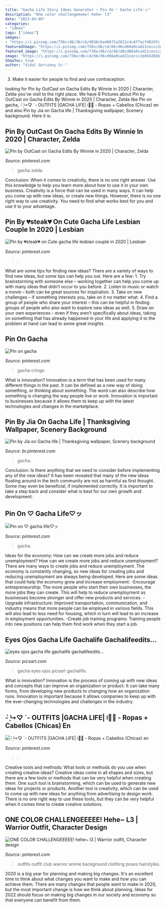 ```yaml
---
title: "Gacha Life Story Ideas Generator ~ Pin On ♡ Gacha Life♡ッ"
description: "One color challengeeeee! hehe~ l3"
date: "2023-03-09"
categories:
- "ideas"
tags: ["ideas"]
images:
- "https://i.pinimg.com/736x/d8/36/cb/d836cba48672a2612c4c8f7acf4024fc.jpg"
featuredImage: "https://i.pinimg.com/736x/d6/cd/66/d6cd66a9cad21ceccc2e843283b7449f.jpg"
featured_image: "https://i.pinimg.com/736x/d6/cd/66/d6cd66a9cad21ceccc2e843283b7449f.jpg"
image: "https://i.pinimg.com/736x/d6/cd/66/d6cd66a9cad21ceccc2e843283b7449f.jpg"
ShowToc: true
author: "Vidal Gorczany Sr."
---
```



3. Make it easier for people to find and use contraception.

	

		
looking for Pin by OutCast on Gacha Edits By Winnie in 2020 | Character, Zelda you've visit to the right place. We have 8 Pictures about Pin by OutCast on Gacha Edits By Winnie in 2020 | Character, Zelda like Pin on gacha, - ̗̀↳♡̷̷ ˊ- OUTFITS |GACHA LIFE| ፧⿴⃟ - Ropas + Cabellos (Chicas) en and also Pin by Jia on Gacha life | Thanksgiving wallpaper, Scenery background. Here it is:
		
    
## Pin By OutCast On Gacha Edits By Winnie In 2020 | Character, Zelda

<img loading=lazy src="https://i.pinimg.com/736x/23/c8/ed/23c8ed9ee91ef0a02c58134d2cd71aae.jpg" onerror="this.onerror=null;this.src='https://tse2.mm.bing.net/th?id=OIP.qd9LRtEornjUKnKiPqLW_AHaIH&amp;pid=15.1';" alt="Pin by OutCast on Gacha Edits By Winnie in 2020 | Character, Zelda">

_Source: pinterest.com_

>gacha zelda. 

	

Conclusion: When it comes to creativity, there is no one right answer. Use this knowledge to help you learn more about how to use it in your own business.
Creativity is a force that can be used in many ways. It can help you come up with new ideas, or create new things. However, there is no one right way to use creativity. You need to find what works best for you and use it to your advantage.

    
## Pin By 💔steak💔 On Cute Gacha Life Lesbian Couple In 2020 | Lesbian

<img loading=lazy src="https://i.pinimg.com/736x/e5/0e/ef/e50eef9ef5991b70e97a3ee7e1e13cee.jpg" onerror="this.onerror=null;this.src='https://tse1.mm.bing.net/th?id=OIP.7w-0ZNFoVtNHN7RTQZBCOAHaK8&amp;pid=15.1';" alt="Pin by 💔steak💔 on Cute gacha life lesbian couple in 2020 | Lesbian">

_Source: pinterest.com_

>. 

	

What are some tips for finding new ideas?
There are a variety of ways to find new ideas, but some tips can help you out. Here are a few: 1. Try brainstorming with someone else – working together can help you come up with many ideas that didn’t occur to you before. 2. Listen to music or watch a movie – both can be great sources for inspiration. 3. Take on new challenges – if something interests you, take on it no matter what. 4. Find a group of people who share your interest – this can be helpful in finding groups of people who also want to explore new ideas as well. 5. Draw on your own experiences – even if they aren’t specifically about ideas, taking on something that has already happened in your life and applying it to the problem at hand can lead to some great insights.

    
## Pin On Gacha

<img loading=lazy src="https://i.pinimg.com/736x/d3/72/e8/d372e8b9e5fb782ba2864ca03d272319.jpg" onerror="this.onerror=null;this.src='https://tse4.mm.bing.net/th?id=OIP.tZSooGm8U_Qpxsx7NX-OBgHaFj&amp;pid=15.1';" alt="Pin on gacha">

_Source: pinterest.com_

>gacha cringe. 

	

What is innovation?
Innovation is a term that has been used for many different things in the past. It can be defined as a new way of doing something, or thinking about something. The word can also describe how something is changing the way people live or work. Innovation is important to businesses because it allows them to keep up with the latest technologies and changes in the marketplace.

    
## Pin By Jia On Gacha Life | Thanksgiving Wallpaper, Scenery Background

<img loading=lazy src="https://i.pinimg.com/736x/d8/36/cb/d836cba48672a2612c4c8f7acf4024fc.jpg" onerror="this.onerror=null;this.src='https://tse3.mm.bing.net/th?id=OIP.H98f7QwhS5qgvHmYog2HiQAAAA&amp;pid=15.1';" alt="Pin by Jia on Gacha life | Thanksgiving wallpaper, Scenery background">

_Source: br.pinterest.com_

>gacha. 

	

Conclusion: Is there anything that we need to consider before implementing any of the new ideas?
It has been revealed that many of the new ideas floating around in the tech community are not as harmful as first thought. Some may even be beneficial, if implemented correctly. It is important to take a step back and consider what is best for our own growth and development.

    
## Pin On ♡ Gacha Life♡ッ

<img loading=lazy src="https://i.pinimg.com/736x/b1/bb/3b/b1bb3b645d6f7fffde9a0109b335d69d.jpg" onerror="this.onerror=null;this.src='https://tse4.mm.bing.net/th?id=OIP.v-MsliyCZvwTRCA1_jOoWQAAAA&amp;pid=15.1';" alt="Pin on ♡ gacha life♡ッ">

_Source: pinterest.com_

>gacha. 

	

Ideas for the economy: How can we create more jobs and reduce unemployment?
How can we create more jobs and reduce unemployment?
There are many ways to create jobs and reduce unemployment. The economy is constantly changing, so new ideas for creating jobs and reducing unemployment are always being developed. Here are some ideas that could help the economy grow and increase employment: 
-Encourage entrepreneurship: The more people who start their own businesses, the more jobs they can create. This will help to reduce unemployment as businesses become stronger and offer new products and services. 
-Upgrade infrastructure: Improved transportation, communication, and industry means that more people can be employed in various fields. This will also lead to less need for housing, which in turn will lead to an increase in employment opportunities. 
-Create job training programs: Training people into new positions can help them find work when they start a job.

    
## Eyes Ojos Gacha Life Gachalife Gachalifeedits...

<img loading=lazy src="http://cdn140.picsart.com/305278402000211.png" onerror="this.onerror=null;this.src='https://tse3.mm.bing.net/th?id=OIP.cNJuUaOO7jIFNabFal5EXQHaHa&amp;pid=15.1';" alt="eyes ojos gacha life gachalife gachalifeedits...">

_Source: picsart.com_

>gacha eyes ojos picsart gachalife. 

	

What is innovation?
Innovation is the process of coming up with new ideas and concepts that can improve an organization or product. It can take many forms, from developing new products to changing how an organization runs. Innovation is important because it allows companies to keep up with the ever-changing technologies and challenges in the industry.

    
## - ̗̀↳♡̷̷ ˊ- OUTFITS |GACHA LIFE| ፧⿴⃟ - Ropas + Cabellos (Chicas) En

<img loading=lazy src="https://i.pinimg.com/736x/6d/9d/e1/6d9de19180e5dd8dcde9f4408d110edc.jpg" onerror="this.onerror=null;this.src='https://tse2.mm.bing.net/th?id=OIP.o8aBuHNM_vcJ5X7CoDcTZQHaEK&amp;pid=15.1';" alt="- ̗̀↳♡̷̷ ˊ- OUTFITS |GACHA LIFE| ፧⿴⃟ - Ropas + Cabellos (Chicas) en">

_Source: pinterest.com_

>. 

	

Creative tools and methods: What tools or methods do you use when creating creative ideas?
Creative ideas come in all shapes and sizes, but there are a few tools or methods that can be very helpful when creating them. One such tool is brainstorming, which can be used to generate new ideas for projects or products. Another tool is creativity, which can be used to come up with new ideas for anything from advertising to design work. There is no one right way to use these tools, but they can be very helpful when it comes time to create creative solutions.

    
## ONE COLOR CHALLENGEEEEE! Hehe~ L3 | Warrior Outfit, Character Design

<img loading=lazy src="https://i.pinimg.com/736x/d6/cd/66/d6cd66a9cad21ceccc2e843283b7449f.jpg" onerror="this.onerror=null;this.src='https://tse2.mm.bing.net/th?id=OIP.TVn3R5ZmBHOQJb_DXuq-YwHaEK&amp;pid=15.1';" alt="ONE COLOR CHALLENGEEEEE! hehe~ l3 | Warrior outfit, Character design">

_Source: pinterest.com_

>outfits outfit club warrior anime background clothing poses hairstyles. 

	

2020 is a big year for planning and making big changes. It's an excellent time to think about what changes you want to make and how you can achieve them.
There are many changes that people want to make in 2020, but the most important change is how we think about planning. Ideas for 2022 should focus on making big changes in our society and economy so that everyone can benefit from them.

